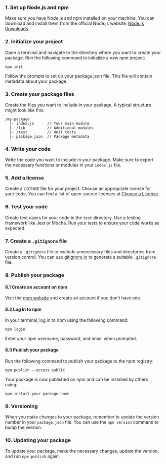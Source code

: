 ### 1. Set up Node.js and npm

Make sure you have Node.js and npm installed on your machine. You can download and install them from the official Node.js website: [Node.js Downloads](https://nodejs.org/en/download/).

### 2. Initialize your project

Open a terminal and navigate to the directory where you want to create your package. Run the following command to initialize a new npm project:
```
npm init
```
Follow the prompts to set up your package.json file. This file will contain metadata about your package.

### 3. Create your package files

Create the files you want to include in your package. A typical structure might look like this:
```
/my-package
  |- index.js      // Your main module
  |- /lib          // Additional modules
  |- /test         // Unit tests
  |- package.json  // Package metadata
```

### 4. Write your code

Write the code you want to include in your package. Make sure to export the necessary functions or modules in your `index.js` file.

### 5. Add a license

Create a `LICENSE` file for your project. Choose an appropriate license for your code. You can find a list of open-source licenses at [Choose a License](https://choosealicense.com/).

### 6. Test your code

Create test cases for your code in the `test` directory. Use a testing framework like Jest or Mocha. Run your tests to ensure your code works as expected.

### 7. Create a `.gitignore` file

Create a `.gitignore` file to exclude unnecessary files and directories from version control. You can use [gitignore.io](https://www.toptal.com/developers/gitignore) to generate a suitable `.gitignore` file.

### 8. Publish your package

#### 8.1 Create an account on npm

Visit the [npm website](https://www.npmjs.com/) and create an account if you don't have one.

#### 8.2 Log in to npm

In your terminal, log in to npm using the following command:
```
npm login
```

Enter your npm username, password, and email when prompted.

#### 8.3 Publish your package

Run the following command to publish your package to the npm registry:
```
npm publish --access public
```

Your package is now published on npm and can be installed by others using:
```
npm install your-package-name
```

### 9. Versioning

When you make changes to your package, remember to update the version number in your `package.json` file. You can use the `npm version` command to bump the version.

### 10. Updating your package

To update your package, make the necessary changes, update the version, and run `npm publish` again.